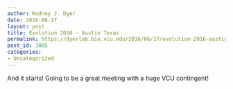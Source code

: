 ```yaml
---
author: Rodney J. Dyer
date: 2016-06-17
layout: post
title: Evolution 2016 - Austin Texas
permalink: https://dyerlab.bio.vcu.edu/2016/06/17/evolution-2016-austin-texas/index.html
post_id: 1005
categories: 
- Uncategorized
---
```

And it starts!  Going to be a great meeting with a huge VCU contingent!
